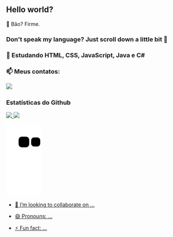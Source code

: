 ## Hello world?
👋 Bão? Firme.
### Don't speak my language? Just scroll down a little bit 👀
### 🌱 Estudando HTML, CSS, JavaScript, Java e C#
### 📫 Meus contatos:
<div>
<a href="https://www.linkedin.com/in/dan-lima99" target="_blank"><img loading="lazy" src="https://img.shields.io/badge/-LinkedIn-%230077B5?style=for-the-badge&logo=linkedin&logoColor=white" target="_blank"></a>  
</div>

### Estatísticas do Github
<div>
<a href="https://github.com/daniel-lima99">
<img loading="lazy" height="180em" src="https://github-readme-stats.vercel.app/api/top-langs/?username=daniel-lima99&layout=compact&langs_count=7&theme=dracula"/>
<img loading="lazy" height="180em" src="https://github-readme-stats.vercel.app/api?username=daniel-lima99&show_icons=true&theme=dracula&include_all_commits=true&count_private=true"/>
</div>

![Snake animation](https://github.com/daniel-lima99/daniel-lima99/blob/output/github-contribution-grid-snake.svg)

- 💞️ I’m looking to collaborate on ...

- 😄 Pronouns: ...
- ⚡ Fun fact: ...

<!---
daniel-lima99/daniel-lima99 is a ✨ special ✨ repository because its `README.md` (this file) appears on your GitHub profile.
You can click the Preview link to take a look at your changes.
--->
